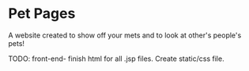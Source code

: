 # Pet Pages

A website created to show off your mets and to look at other's people's pets!

TODO: front-end- finish html for all .jsp files. Create static/css file.